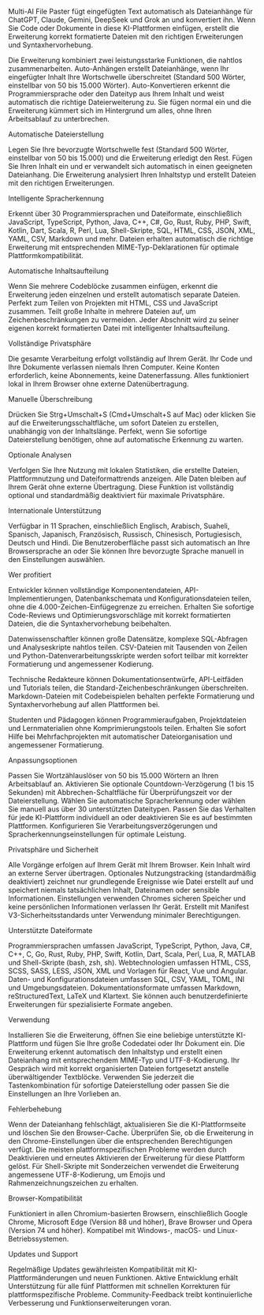 Multi-AI File Paster fügt eingefügten Text automatisch als Dateianhänge für ChatGPT, Claude, Gemini, DeepSeek und Grok an und konvertiert ihn. Wenn Sie Code oder Dokumente in diese KI-Plattformen einfügen, erstellt die Erweiterung korrekt formatierte Dateien mit den richtigen Erweiterungen und Syntaxhervorhebung.

Die Erweiterung kombiniert zwei leistungsstarke Funktionen, die nahtlos zusammenarbeiten. Auto-Anhängen erstellt Dateianhänge, wenn Ihr eingefügter Inhalt Ihre Wortschwelle überschreitet (Standard 500 Wörter, einstellbar von 50 bis 15.000 Wörter). Auto-Konvertieren erkennt die Programmiersprache oder den Dateityp aus Ihrem Inhalt und weist automatisch die richtige Dateierweiterung zu. Sie fügen normal ein und die Erweiterung kümmert sich im Hintergrund um alles, ohne Ihren Arbeitsablauf zu unterbrechen.

Automatische Dateierstellung

Legen Sie Ihre bevorzugte Wortschwelle fest (Standard 500 Wörter, einstellbar von 50 bis 15.000) und die Erweiterung erledigt den Rest. Fügen Sie Ihren Inhalt ein und er verwandelt sich automatisch in einen geeigneten Dateianhang. Die Erweiterung analysiert Ihren Inhaltstyp und erstellt Dateien mit den richtigen Erweiterungen.

Intelligente Spracherkennung

Erkennt über 30 Programmiersprachen und Dateiformate, einschließlich JavaScript, TypeScript, Python, Java, C++, C#, Go, Rust, Ruby, PHP, Swift, Kotlin, Dart, Scala, R, Perl, Lua, Shell-Skripte, SQL, HTML, CSS, JSON, XML, YAML, CSV, Markdown und mehr. Dateien erhalten automatisch die richtige Erweiterung mit entsprechenden MIME-Typ-Deklarationen für optimale Plattformkompatibilität.

Automatische Inhaltsaufteilung

Wenn Sie mehrere Codeblöcke zusammen einfügen, erkennt die Erweiterung jeden einzelnen und erstellt automatisch separate Dateien. Perfekt zum Teilen von Projekten mit HTML, CSS und JavaScript zusammen. Teilt große Inhalte in mehrere Dateien auf, um Zeichenbeschränkungen zu vermeiden. Jeder Abschnitt wird zu seiner eigenen korrekt formatierten Datei mit intelligenter Inhaltsaufteilung.

Vollständige Privatsphäre

Die gesamte Verarbeitung erfolgt vollständig auf Ihrem Gerät. Ihr Code und Ihre Dokumente verlassen niemals Ihren Computer. Keine Konten erforderlich, keine Abonnements, keine Datenerfassung. Alles funktioniert lokal in Ihrem Browser ohne externe Datenübertragung.

Manuelle Überschreibung

Drücken Sie Strg+Umschalt+S (Cmd+Umschalt+S auf Mac) oder klicken Sie auf die Erweiterungsschaltfläche, um sofort Dateien zu erstellen, unabhängig von der Inhaltslänge. Perfekt, wenn Sie sofortige Dateierstellung benötigen, ohne auf automatische Erkennung zu warten.

Optionale Analysen

Verfolgen Sie Ihre Nutzung mit lokalen Statistiken, die erstellte Dateien, Plattformnutzung und Dateiformattrends anzeigen. Alle Daten bleiben auf Ihrem Gerät ohne externe Übertragung. Diese Funktion ist vollständig optional und standardmäßig deaktiviert für maximale Privatsphäre.

Internationale Unterstützung

Verfügbar in 11 Sprachen, einschließlich Englisch, Arabisch, Suaheli, Spanisch, Japanisch, Französisch, Russisch, Chinesisch, Portugiesisch, Deutsch und Hindi. Die Benutzeroberfläche passt sich automatisch an Ihre Browsersprache an oder Sie können Ihre bevorzugte Sprache manuell in den Einstellungen auswählen.

Wer profitiert

Entwickler können vollständige Komponentendateien, API-Implementierungen, Datenbankschemata und Konfigurationsdateien teilen, ohne die 4.000-Zeichen-Einfügegrenze zu erreichen. Erhalten Sie sofortige Code-Reviews und Optimierungsvorschläge mit korrekt formatierten Dateien, die die Syntaxhervorhebung beibehalten.

Datenwissenschaftler können große Datensätze, komplexe SQL-Abfragen und Analyseskripte nahtlos teilen. CSV-Dateien mit Tausenden von Zeilen und Python-Datenverarbeitungsskripte werden sofort teilbar mit korrekter Formatierung und angemessener Kodierung.

Technische Redakteure können Dokumentationsentwürfe, API-Leitfäden und Tutorials teilen, die Standard-Zeichenbeschränkungen überschreiten. Markdown-Dateien mit Codebeispielen behalten perfekte Formatierung und Syntaxhervorhebung auf allen Plattformen bei.

Studenten und Pädagogen können Programmieraufgaben, Projektdateien und Lernmaterialien ohne Komprimierungstools teilen. Erhalten Sie sofort Hilfe bei Mehrfachprojekten mit automatischer Dateiorganisation und angemessener Formatierung.

Anpassungsoptionen

Passen Sie Wortzählauslöser von 50 bis 15.000 Wörtern an Ihren Arbeitsablauf an. Aktivieren Sie optionale Countdown-Verzögerung (1 bis 15 Sekunden) mit Abbrechen-Schaltfläche für Überprüfungszeit vor der Dateierstellung. Wählen Sie automatische Spracherkennung oder wählen Sie manuell aus über 30 unterstützten Dateitypen. Passen Sie das Verhalten für jede KI-Plattform individuell an oder deaktivieren Sie es auf bestimmten Plattformen. Konfigurieren Sie Verarbeitungsverzögerungen und Spracherkennungseinstellungen für optimale Leistung.

Privatsphäre und Sicherheit

Alle Vorgänge erfolgen auf Ihrem Gerät mit Ihrem Browser. Kein Inhalt wird an externe Server übertragen. Optionales Nutzungstracking (standardmäßig deaktiviert) zeichnet nur grundlegende Ereignisse wie Datei erstellt auf und speichert niemals tatsächlichen Inhalt, Dateinamen oder sensible Informationen. Einstellungen verwenden Chromes sicheren Speicher und keine persönlichen Informationen verlassen Ihr Gerät. Erstellt mit Manifest V3-Sicherheitsstandards unter Verwendung minimaler Berechtigungen.

Unterstützte Dateiformate

Programmiersprachen umfassen JavaScript, TypeScript, Python, Java, C#, C++, C, Go, Rust, Ruby, PHP, Swift, Kotlin, Dart, Scala, Perl, Lua, R, MATLAB und Shell-Skripte (bash, zsh, sh). Webtechnologien umfassen HTML, CSS, SCSS, SASS, LESS, JSON, XML und Vorlagen für React, Vue und Angular. Daten- und Konfigurationsdateien umfassen SQL, CSV, YAML, TOML, INI und Umgebungsdateien. Dokumentationsformate umfassen Markdown, reStructuredText, LaTeX und Klartext. Sie können auch benutzerdefinierte Erweiterungen für spezialisierte Formate angeben.

Verwendung

Installieren Sie die Erweiterung, öffnen Sie eine beliebige unterstützte KI-Plattform und fügen Sie Ihre große Codedatei oder Ihr Dokument ein. Die Erweiterung erkennt automatisch den Inhaltstyp und erstellt einen Dateianhang mit entsprechendem MIME-Typ und UTF-8-Kodierung. Ihr Gespräch wird mit korrekt organisierten Dateien fortgesetzt anstelle überwältigender Textblöcke. Verwenden Sie jederzeit die Tastenkombination für sofortige Dateierstellung oder passen Sie die Einstellungen an Ihre Vorlieben an.

Fehlerbehebung

Wenn der Dateianhang fehlschlägt, aktualisieren Sie die KI-Plattformseite und löschen Sie den Browser-Cache. Überprüfen Sie, ob die Erweiterung in den Chrome-Einstellungen über die entsprechenden Berechtigungen verfügt. Die meisten plattformspezifischen Probleme werden durch Deaktivieren und erneutes Aktivieren der Erweiterung für diese Plattform gelöst. Für Shell-Skripte mit Sonderzeichen verwendet die Erweiterung angemessene UTF-8-Kodierung, um Emojis und Rahmenzeichnungszeichen zu erhalten.

Browser-Kompatibilität

Funktioniert in allen Chromium-basierten Browsern, einschließlich Google Chrome, Microsoft Edge (Version 88 und höher), Brave Browser und Opera (Version 74 und höher). Kompatibel mit Windows-, macOS- und Linux-Betriebssystemen.

Updates und Support

Regelmäßige Updates gewährleisten Kompatibilität mit KI-Plattformänderungen und neuen Funktionen. Aktive Entwicklung erhält Unterstützung für alle fünf Plattformen mit schnellen Korrekturen für plattformspezifische Probleme. Community-Feedback treibt kontinuierliche Verbesserung und Funktionserweiterungen voran.

